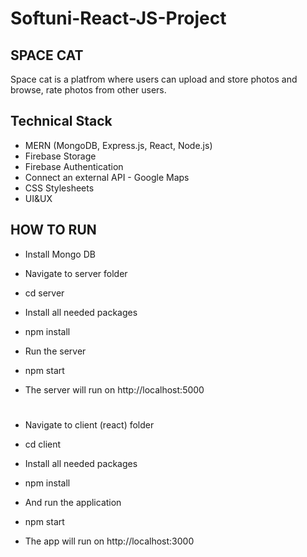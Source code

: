 # Softuni-React-JS-Project

## SPACE CAT
Space cat is a platfrom where users can upload and store photos and browse, rate photos from other users.

## Technical Stack

- MERN (MongoDB, Express.js, React, Node.js)
- Firebase Storage
- Firebase Authentication
- Connect an external API - Google Maps
- CSS Stylesheets
- UI&UX

## HOW TO RUN

- Install Mongo DB
- Navigate to server folder
- cd server

- Install all needed packages
- npm install

- Run the server
- npm start

- The server will run on http://localhost:5000

# 

- Navigate to client (react) folder
- cd client

- Install all needed packages
- npm install

- And run the application
- npm start

- The app will run on http://localhost:3000
